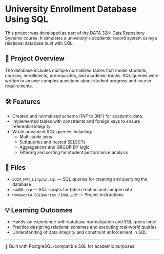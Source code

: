 # University Enrollment Database Using SQL

This project was developed as part of the DATA 324: Data Repository Systems course. It simulates a university's academic record system using a relational database built with SQL.

## 📁 Project Overview

The database includes multiple normalized tables that model students, courses, enrollments, prerequisites, and academic tracks. SQL queries were written to answer complex questions about student progress and course requirements.

## 🛠️ Features

- Created and normalized schema (1NF to 3NF) for academic data.
- Implemented tables with constraints and foreign keys to ensure referential integrity.
- Wrote advanced SQL queries including:
  - Multi-table joins
  - Subqueries and nested SELECTs
  - Aggregations and GROUP BY logic
  - Filtering and sorting for student performance analysis

## 📂 Files

- `D324_HW4_LingJin.sql` — SQL queries for creating and querying the database
- `hw4DB.zip` — SQL scripts for table creation and sample data
- `Homework4-SQLQueries_FINAL.pdf` — Project instructions

## 💡 Learning Outcomes

- Hands-on experience with database normalization and SQL query logic
- Practice designing relational schemas and executing real-world queries
- Understanding of data integrity and constraint enforcement in SQL

---

📌 Built with PostgreSQL-compatible SQL for academic purposes.
